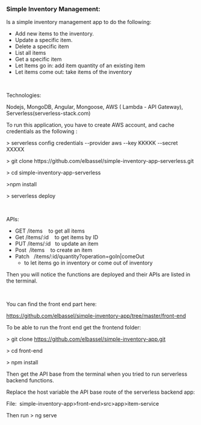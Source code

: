 <h3>Simple Inventory Management:</h3>
<p>Is a simple inventory management&nbsp;app to do the following:</p>
<ul>
<li>Add new items to the inventory.</li>
<li>Update a&nbsp;specific item.</li>
<li>Delete a specific&nbsp;item</li>
<li>List all items</li>
<li>Get a specific item</li>
<li>Let Items go in: add item&nbsp;quantity of an existing item</li>
<li>Let items come out: take items of the inventory</li>
</ul>
<p>&nbsp;</p>
<p>Technologies:</p>
<p>Nodejs, MongoDB, Angular, Mongoose, AWS ( Lambda - API Gateway), Serverless(serverless-stack.com)</p>
<p>To run this application, you have to create AWS account, and cache credentials as the following :</p>
<p>&gt;&nbsp;serverless config credentials --provider aws --key KKKKK --secret XXXXX</p>
<p>&gt; git clone&nbsp;https://github.com/elbassel/simple-inventory-app-serverless.git</p>
<p>&gt; cd&nbsp;simple-inventory-app-serverless</p>
<p>&gt;npm install</p>
<p>&gt; serverless deploy</p>
<p>&nbsp;</p>
<p>APIs:</p>
<ul>
<li>GET /items&nbsp; &nbsp; to get all items</li>
<li>Get /items/:id&nbsp; &nbsp; to get items by ID</li>
<li>PUT /items/:id&nbsp; &nbsp;to update an item</li>
<li>Post&nbsp; /items&nbsp; &nbsp; to create an item</li>
<li>Patch&nbsp; &nbsp;/items/:id/quantity?operation=goIn|comeOut
<ul>
<li>to let items go in inventory or come out&nbsp;of inventory</li>
</ul>
</li>
</ul>
<p>Then you will notice the functions are deployed and their APIs are listed in the terminal.</p>
<p>&nbsp;</p>
<p>You can find the front end part here:</p>
<p><a href="https://github.com/elbassel/simple-inventory-app/tree/master/front-end">https://github.com/elbassel/simple-inventory-app/tree/master/front-end</a></p>
<p>To be able to run the front end get the frontend folder:</p>
<p>&gt; git clone&nbsp;<a href="https://github.com/elbassel/simple-inventory-app.git">https://github.com/elbassel/simple-inventory-app.git</a></p>
<p>&gt; cd front-end</p>
<p>&gt; npm install</p>
<p>Then get the API base from the terminal when you tried to run serverless backend functions.</p>
<p>Replace the host variable the API base route of the&nbsp;serverless backend app:</p>
<p>File:&nbsp; simple-inventory-app&gt;front-end&gt;src&gt;app&gt;item-service</p>
<p>Then run &gt; ng serve</p>
<p>&nbsp;</p>
<p>&nbsp;</p>
<p>&nbsp;</p>
<p>&nbsp;</p>
